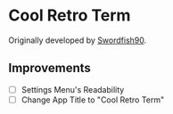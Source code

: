 # Cool Retro Term

Originally developed by [Swordfish90](https://github.com/Swordfish90/cool-retro-term).

## Improvements

- [ ] Settings Menu's Readability
- [ ] Change App Title to "Cool Retro Term"
